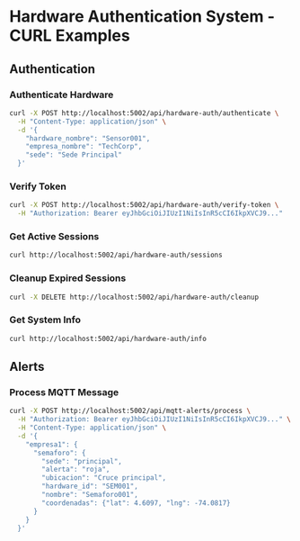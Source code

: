 # Hardware Authentication System - CURL Examples

## Authentication

### Authenticate Hardware
```bash
curl -X POST http://localhost:5002/api/hardware-auth/authenticate \
  -H "Content-Type: application/json" \
  -d '{
    "hardware_nombre": "Sensor001",
    "empresa_nombre": "TechCorp",
    "sede": "Sede Principal"
  }'
```

### Verify Token
```bash
curl -X POST http://localhost:5002/api/hardware-auth/verify-token \
  -H "Authorization: Bearer eyJhbGciOiJIUzI1NiIsInR5cCI6IkpXVCJ9..."
```

### Get Active Sessions
```bash
curl http://localhost:5002/api/hardware-auth/sessions
```

### Cleanup Expired Sessions
```bash
curl -X DELETE http://localhost:5002/api/hardware-auth/cleanup
```

### Get System Info
```bash
curl http://localhost:5002/api/hardware-auth/info
```

## Alerts

### Process MQTT Message
```bash
curl -X POST http://localhost:5002/api/mqtt-alerts/process \
  -H "Authorization: Bearer eyJhbGciOiJIUzI1NiIsInR5cCI6IkpXVCJ9..." \
  -H "Content-Type: application/json" \
  -d '{
    "empresa1": {
      "semaforo": {
        "sede": "principal",
        "alerta": "roja",
        "ubicacion": "Cruce principal",
        "hardware_id": "SEM001",
        "nombre": "Semaforo001",
        "coordenadas": {"lat": 4.6097, "lng": -74.0817}
      }
    }
  }'
```

